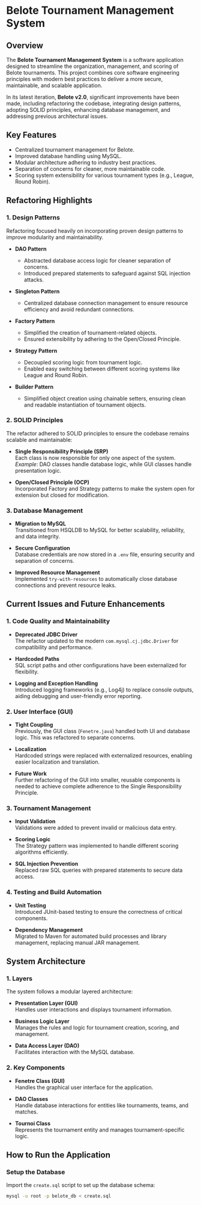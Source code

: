 # Belote Tournament Management System

## Overview
The **Belote Tournament Management System** is a software application designed to streamline the organization, management, and scoring of Belote tournaments. This project combines core software engineering principles with modern best practices to deliver a more secure, maintainable, and scalable application.

In its latest iteration, **Belote v2.0**, significant improvements have been made, including refactoring the codebase, integrating design patterns, adopting SOLID principles, enhancing database management, and addressing previous architectural issues.

## Key Features
- Centralized tournament management for Belote.
- Improved database handling using MySQL.
- Modular architecture adhering to industry best practices.
- Separation of concerns for cleaner, more maintainable code.
- Scoring system extensibility for various tournament types (e.g., League, Round Robin).

## Refactoring Highlights

### 1. Design Patterns
Refactoring focused heavily on incorporating proven design patterns to improve modularity and maintainability.

- **DAO Pattern**  
  - Abstracted database access logic for cleaner separation of concerns.  
  - Introduced prepared statements to safeguard against SQL injection attacks.

- **Singleton Pattern**  
  - Centralized database connection management to ensure resource efficiency and avoid redundant connections.

- **Factory Pattern**  
  - Simplified the creation of tournament-related objects.  
  - Ensured extensibility by adhering to the Open/Closed Principle.

- **Strategy Pattern**  
  - Decoupled scoring logic from tournament logic.  
  - Enabled easy switching between different scoring systems like League and Round Robin.

- **Builder Pattern**  
  - Simplified object creation using chainable setters, ensuring clean and readable instantiation of tournament objects.

### 2. SOLID Principles
The refactor adhered to SOLID principles to ensure the codebase remains scalable and maintainable:

- **Single Responsibility Principle (SRP)**  
  Each class is now responsible for only one aspect of the system.  
  *Example*: DAO classes handle database logic, while GUI classes handle presentation logic.

- **Open/Closed Principle (OCP)**  
  Incorporated Factory and Strategy patterns to make the system open for extension but closed for modification.

### 3. Database Management
- **Migration to MySQL**  
  Transitioned from HSQLDB to MySQL for better scalability, reliability, and data integrity.

- **Secure Configuration**  
  Database credentials are now stored in a `.env` file, ensuring security and separation of concerns.

- **Improved Resource Management**  
  Implemented `try-with-resources` to automatically close database connections and prevent resource leaks.

## Current Issues and Future Enhancements

### 1. Code Quality and Maintainability
- **Deprecated JDBC Driver**  
  The refactor updated to the modern `com.mysql.cj.jdbc.Driver` for compatibility and performance.

- **Hardcoded Paths**  
  SQL script paths and other configurations have been externalized for flexibility.

- **Logging and Exception Handling**  
  Introduced logging frameworks (e.g., Log4j) to replace console outputs, aiding debugging and user-friendly error reporting.

### 2. User Interface (GUI)
- **Tight Coupling**  
  Previously, the GUI class (`Fenetre.java`) handled both UI and database logic. This was refactored to separate concerns.

- **Localization**  
  Hardcoded strings were replaced with externalized resources, enabling easier localization and translation.

- **Future Work**  
  Further refactoring of the GUI into smaller, reusable components is needed to achieve complete adherence to the Single Responsibility Principle.

### 3. Tournament Management
- **Input Validation**  
  Validations were added to prevent invalid or malicious data entry.

- **Scoring Logic**  
  The Strategy pattern was implemented to handle different scoring algorithms efficiently.

- **SQL Injection Prevention**  
  Replaced raw SQL queries with prepared statements to secure data access.

### 4. Testing and Build Automation
- **Unit Testing**  
  Introduced JUnit-based testing to ensure the correctness of critical components.

- **Dependency Management**  
  Migrated to Maven for automated build processes and library management, replacing manual JAR management.

## System Architecture

### 1. Layers
The system follows a modular layered architecture:

- **Presentation Layer (GUI)**  
  Handles user interactions and displays tournament information.

- **Business Logic Layer**  
  Manages the rules and logic for tournament creation, scoring, and management.

- **Data Access Layer (DAO)**  
  Facilitates interaction with the MySQL database.

### 2. Key Components
- **Fenetre Class (GUI)**  
  Handles the graphical user interface for the application.

- **DAO Classes**  
  Handle database interactions for entities like tournaments, teams, and matches.

- **Tournoi Class**  
  Represents the tournament entity and manages tournament-specific logic.

## How to Run the Application

### Setup the Database
Import the `create.sql` script to set up the database schema:
```bash
mysql -u root -p belote_db < create.sql
